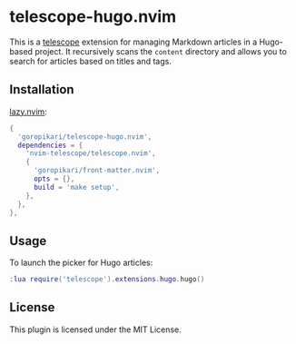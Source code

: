 # telescope-hugo.nvim

This is a [telescope](https://github.com/nvim-telescope/telescope.nvim) extension for managing Markdown articles in a Hugo-based project. It recursively scans the `content` directory and allows you to search for articles based on titles and tags.


## Installation

[lazy.nvim](https://github.com/folke/lazy.nvim):

```lua
{
  'goropikari/telescope-hugo.nvim',
  dependencies = {
    'nvim-telescope/telescope.nvim',
    {
      'goropikari/front-matter.nvim',
      opts = {},
      build = 'make setup',
    },
  },
},
```

## Usage

To launch the picker for Hugo articles:

```lua
:lua require('telescope').extensions.hugo.hugo()
```

## License

This plugin is licensed under the MIT License.
